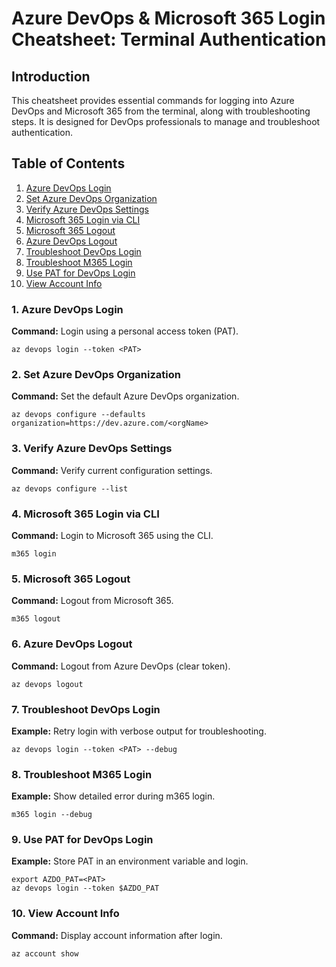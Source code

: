 # Azure DevOps & Microsoft 365 Login Cheatsheet: Terminal Authentication

## Introduction
This cheatsheet provides essential commands for logging into Azure DevOps and Microsoft 365 from the terminal, along with troubleshooting steps. It is designed for DevOps professionals to manage and troubleshoot authentication.

## Table of Contents
1. [Azure DevOps Login](#azure-devops-login)
2. [Set Azure DevOps Organization](#set-azure-devops-org)
3. [Verify Azure DevOps Settings](#verify-azure-devops)
4. [Microsoft 365 Login via CLI](#m365-login)
5. [Microsoft 365 Logout](#m365-logout)
6. [Azure DevOps Logout](#azure-devops-logout)
7. [Troubleshoot DevOps Login](#troubleshoot-devops-login)
8. [Troubleshoot M365 Login](#troubleshoot-m365-login)
9. [Use PAT for DevOps Login](#pat-devops)
10. [View Account Info](#view-account-info)

<a id="azure-devops-login"></a>
### 1. Azure DevOps Login  
**Command:** Login using a personal access token (PAT).  
```
az devops login --token <PAT>
```

<a id="set-azure-devops-org"></a>
### 2. Set Azure DevOps Organization  
**Command:** Set the default Azure DevOps organization.  
```
az devops configure --defaults organization=https://dev.azure.com/<orgName>
```

<a id="verify-azure-devops"></a>
### 3. Verify Azure DevOps Settings  
**Command:** Verify current configuration settings.  
```
az devops configure --list
```

<a id="m365-login"></a>
### 4. Microsoft 365 Login via CLI  
**Command:** Login to Microsoft 365 using the CLI.  
```
m365 login
```

<a id="m365-logout"></a>
### 5. Microsoft 365 Logout  
**Command:** Logout from Microsoft 365.  
```
m365 logout
```

<a id="azure-devops-logout"></a>
### 6. Azure DevOps Logout  
**Command:** Logout from Azure DevOps (clear token).  
```
az devops logout
```

<a id="troubleshoot-devops-login"></a>
### 7. Troubleshoot DevOps Login  
**Example:** Retry login with verbose output for troubleshooting.  
```
az devops login --token <PAT> --debug
```

<a id="troubleshoot-m365-login"></a>
### 8. Troubleshoot M365 Login  
**Example:** Show detailed error during m365 login.  
```
m365 login --debug
```

<a id="pat-devops"></a>
### 9. Use PAT for DevOps Login  
**Example:** Store PAT in an environment variable and login.  
```
export AZDO_PAT=<PAT>
az devops login --token $AZDO_PAT
```

<a id="view-account-info"></a>
### 10. View Account Info  
**Command:** Display account information after login.  
```
az account show
```
